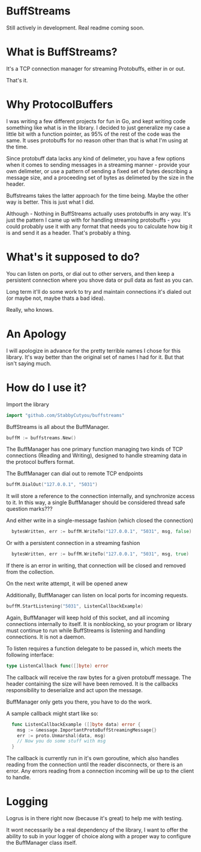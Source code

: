 BuffStreams
====================

Still actively in development. Real readme coming soon.

What is BuffStreams?
=====================

It's a TCP connection manager for streaming Protobuffs, either in or out.

That's it.

Why ProtocolBuffers
====================

I was writing a few different projects for fun in Go, and kept writing code something like what is in the library. I decided to just generalize my case a little bit with a function pointer, as 95% of the rest of the code was the same. It uses protobuffs for no reason other than that is what I'm using at the time.

Since protobuff data lacks any kind of delimeter, you have a few options when it comes to sending messages in a streaming manner - provide your own delimeter, or use a pattern of sending a fixed set of bytes describing a message size, and a proceeding set of bytes as delimeted by the size in the header.

Buffstreams takes the latter approach for the time being. Maybe the other way is better. This is just what I did.

Although - Nothing in BuffStreams actually uses protobuffs in any way. It's just the pattern I came up with for handling streaming protobuffs - you could probably use it with any format that needs you to calculate how big it is and send it as a header. That's probably a thing.

What's it supposed to do?
========================

You can listen on ports, or dial out to other servers, and then keep a persistent connection where you shove data or pull data as fast as you can.

Long term it'll do some work to try and maintain connections it's dialed out (or maybe not, maybe thats a bad idea).

Really, who knows.

An Apology
=======================

I will apologize in advance for the pretty terrible names I chose for this library. It's way better than the original set of names I had for it. But that isn't saying much.

How do I use it?
===================

Import the library

```go
import "github.com/StabbyCutyou/buffstreams"
```

BuffStreams is all about the BuffManager.

```go
buffM := buffstreams.New()
```

The BuffManager has one primary function managing two kinds of TCP connections (Reading and Writing), designed to handle streaming data in the protocol buffers format.

The BuffManager can dial out to remote TCP endpoints

```go
buffM.DialOut("127.0.0.1", "5031")
```
It will store a reference to the connection internally, and synchronize access to it. In this way, a single BuffManager should be considered thread safe question marks???

And either write in a single-message fashion (which closed the connection)

```go
  bytesWritten, err := buffM.WriteTo("127.0.0.1", "5031", msg, false)
```

Or with a persistent connection in a streaming fashion

```go
  bytesWritten, err := buffM.WriteTo("127.0.0.1", "5031", msg, true)
```

If there is an error in writing, that connection will be closed and removed from the collection.

On the next write attempt, it will be opened anew

Additionally, BuffManager can listen on local ports for incoming requests. 

```go
buffM.StartListening("5031", ListenCallbackExample)
```

Again, BuffManager will keep hold of this socket, and all incoming connections internally to itself. It is nonblocking, so your program or library must continue to run while BuffStreams is listening and handling connections. It is not a daemon.

To listen requires a function delegate to be passed in, which meets the following interface:

```go
type ListenCallback func([]byte) error
```

The callback will receive the raw bytes for a given protobuff message. The header containing the size will have been removed. It is the callbacks responsibility to deserialize and act upon the message.

BuffManager only gets you there, you have to do the work.

A sample callback might start like so:

```go
  func ListenCallbackExample ([]byte data) error {
    msg := &message.ImportantProtoBuffStreamingMessage{}
    err := proto.Unmarshal(data, msg)
    // Now you do some stuff with msg
  }
```

The callback is currently run in it's own goroutine, which also handles reading from the connection until the reader disconnects, or there is an error. Any errors reading from a connection incoming will be up to the client to handle.

Logging
=======================
Logrus is in there right now (because it's great) to help me with testing.

It wont necessarily be a real dependency of the library, I want to offer the ability to sub in your logger of choice along with a proper way to configure the BuffManager class itself.